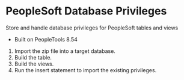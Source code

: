 # PeopleSoft Database Privileges
Store and handle database privileges for PeopleSoft tables and views
* Built on PeopleTools 8.54

1. Import the zip file into a target database.
2. Build the table.
3. Build the views.
4. Run the insert statement to import the existing privileges.

